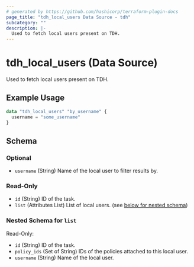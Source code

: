 ```yaml
---
# generated by https://github.com/hashicorp/terraform-plugin-docs
page_title: "tdh_local_users Data Source - tdh"
subcategory: ""
description: |-
  Used to fetch local users present on TDH.
---
```


# tdh_local_users (Data Source)

Used to fetch local users present on TDH.

## Example Usage

```terraform
data "tdh_local_users" "by_username" {
  username = "some_username"
}
```

<!-- schema generated by tfplugindocs -->
## Schema

### Optional

- `username` (String) Name of the local user to filter results by.

### Read-Only

- `id` (String) ID of the task.
- `list` (Attributes List) List of local users. (see [below for nested schema](#nestedatt--list))

<a id="nestedatt--list"></a>
### Nested Schema for `list`

Read-Only:

- `id` (String) ID of the task.
- `policy_ids` (Set of String) IDs of the policies attached to this local user.
- `username` (String) Name of the local user.



